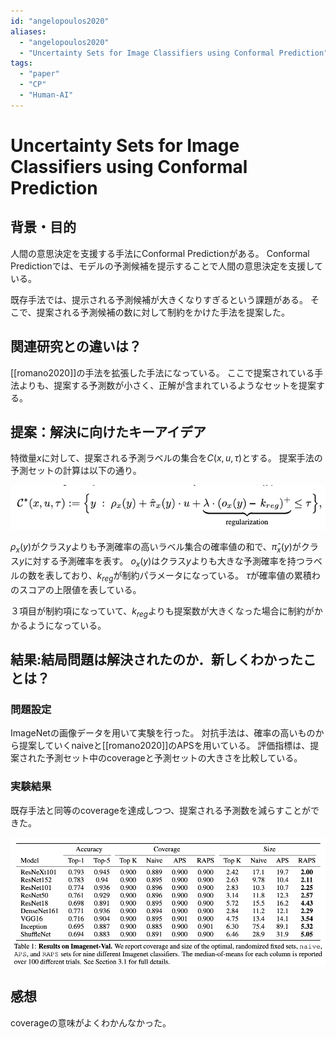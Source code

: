 ```yaml
---
id: "angelopoulos2020"
aliases:
  - "angelopoulos2020"
  - "Uncertainty Sets for Image Classifiers using Conformal Prediction"
tags:
  - "paper"
  - "CP"
  - "Human-AI"
---
```


# Uncertainty Sets for Image Classifiers using Conformal Prediction

## 背景・目的

人間の意思決定を支援する手法にConformal Predictionがある。
Conformal Predictionでは、モデルの予測候補を提示することで人間の意思決定を支援している。

既存手法では、提示される予測候補が大きくなりすぎるという課題がある。
そこで、提案される予測候補の数に対して制約をかけた手法を提案した。

## 関連研究との違いは？

[[romano2020]]の手法を拡張した手法になっている。
ここで提案されている手法よりも、提案する予測数が小さく、正解が含まれているようなセットを提案する。

## 提案：解決に向けたキーアイデア

特徴量$x$に対して、提案される予測ラベルの集合を$C(x,u,\tau)$とする。
提案手法の予測セットの計算は以下の通り。

![](./img/angelopoulos2020_method.png)

$\rho_x(y)$がクラス$y$よりも予測確率の高いラベル集合の確率値の和で、$\hat{\pi}_x(y)$がクラス$y$に対する予測確率を表す。
$o_x(y)$はクラス$y$よりも大きな予測確率を持つラベルの数を表しており、$k_{reg}$が制約パラメータになっている。
$\tau$が確率値の累積わのスコアの上限値を表している。

３項目が制約項になっていて、$k_{reg}$よりも提案数が大きくなった場合に制約がかかるようになっている。

## 結果:結局問題は解決されたのか．新しくわかったことは？

### 問題設定

ImageNetの画像データを用いて実験を行った。
対抗手法は、確率の高いものから提案していくnaiveと[[romano2020]]のAPSを用いている。
評価指標は、提案された予測セット中のcoverageと予測セットの大きさを比較している。

### 実験結果

既存手法と同等のcoverageを達成しつつ、提案される予測数を減らすことができた。

![](./img/angelopoulos2020_result.png)

## 感想

coverageの意味がよくわかんなかった。
